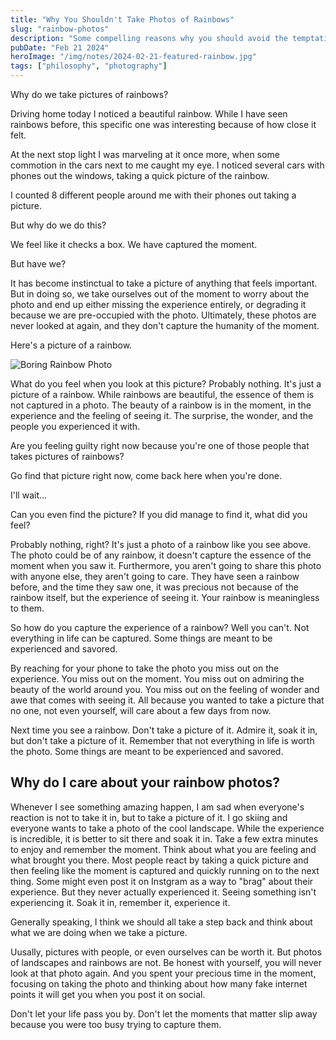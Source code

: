 ```yaml
---
title: "Why You Shouldn't Take Photos of Rainbows"
slug: "rainbow-photos"
description: "Some compelling reasons why you should avoid the temptation to take photos of rainbows."
pubDate: "Feb 21 2024"
heroImage: "/img/notes/2024-02-21-featured-rainbow.jpg"
tags: ["philosophy", "photography"]
---
```


Why do we take pictures of rainbows?

Driving home today I noticed a beautiful rainbow. While I have seen rainbows before, this specific one was interesting because of how close it felt.

At the next stop light I was marveling at it once more, when some commotion in the cars next to me caught my eye. I noticed several cars with phones out the windows, taking a quick picture of the rainbow.

I counted 8 different people around me with their phones out taking a picture.

But why do we do this?

We feel like it checks a box. We have captured the moment. 

But have we?

It has become instinctual to take a picture of anything that feels important. But in doing so, we take ourselves out of
the moment to worry about the photo and end up either missing the experience entirely, or degrading it because we are
pre-occupied with the photo. Ultimately, these photos are never looked at again, and they don't capture the humanity of
the moment.

Here's a picture of a rainbow.

![Boring Rainbow Photo](/img/notes/2024-02-21-rainbow.webp)

What do you feel when you look at this picture? Probably nothing. It's just a picture of a rainbow. While rainbows are
beautiful, the essence of them is not captured in a photo. The beauty of a rainbow is in the moment, in the experience 
and the feeling of seeing it. The surprise, the wonder, and the people you experienced it with.

Are you feeling guilty right now because you're one of those people that takes pictures of rainbows? 

Go find that picture right now, come back here when you're done. 

I'll wait...

Can you even find the picture? If you did manage to find it, what did you feel?

Probably nothing, right? It's just a photo of a rainbow like you see above. The photo could be of any rainbow, it doesn't
capture the essence of the moment when you saw it. Furthermore, you aren't going to share this photo with anyone else, 
they aren't going to care. They have seen a rainbow before, and the time they saw one, it was precious not because of
the rainbow itself, but the experience of seeing it. Your rainbow is meaningless to them.

So how do you capture the experience of a rainbow? Well you can't. Not everything in life can be captured. Some things 
are meant to be experienced and savored.

By reaching for your phone to take the photo you miss out on the experience. You miss out on the moment. You miss out on
admiring the beauty of the world around you. You miss out on the feeling of wonder and awe that comes with seeing it. 
All because you wanted to take a picture that no one, not even yourself, will care about a few days from now.

Next time you see a rainbow. Don't take a picture of it. Admire it, soak it in, but don't take a picture of it. Remember
that not everything in life is worth the photo. Some things are meant to be experienced and savored. 

## Why do I care about your rainbow photos?

Whenever I see something amazing happen, I am sad when everyone's reaction is not to take it in, but to take a picture
of it. I go skiing and everyone wants to take a photo of the cool landscape. While the experience is incredible, it is 
better to sit there and soak it in. Take a few extra minutes to enjoy and remember the moment. Think about what you are
feeling and what brought you there. Most people react by taking a quick picture and then feeling like the moment is
captured and quickly running on to the next thing. Some might even post it on Instgram as a way to "brag" about their 
experience. But they never actually experienced it. Seeing something isn't experiencing it. Soak it in, remember it, 
experience it.

Generally speaking, I think we should all take a step back and think about what we are doing when we take a picture. 

Uusally, pictures with people, or even ourselves can be worth it. But photos of landscapes and rainbows are not. Be 
honest with yourself, you will never look at that photo again. And you spent your precious time in the moment, focusing 
on taking the photo and thinking about how many fake internet points it will get you when you post it on social.

Don't let your life pass you by. Don't let the moments that matter slip away because you were too busy trying to capture
them.